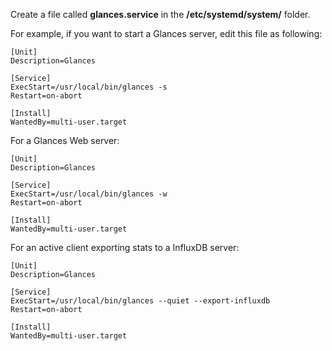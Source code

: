 Create a file called **glances.service** in the **/etc/systemd/system/** folder.

For example, if you want to start a Glances server, edit this file as following:

```
[Unit]
Description=Glances

[Service]
ExecStart=/usr/local/bin/glances -s
Restart=on-abort

[Install]
WantedBy=multi-user.target
```

For a Glances Web server:

```
[Unit]
Description=Glances

[Service]
ExecStart=/usr/local/bin/glances -w
Restart=on-abort

[Install]
WantedBy=multi-user.target
```

For an active client exporting stats to a InfluxDB server:

```
[Unit]
Description=Glances

[Service]
ExecStart=/usr/local/bin/glances --quiet --export-influxdb
Restart=on-abort

[Install]
WantedBy=multi-user.target
```
